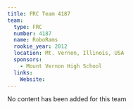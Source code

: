 ```yaml
---
title: FRC Team 4187
team:
  type: FRC
  number: 4187
  name: RoboRams
  rookie_year: 2012
  location: Mt. Vernon, Illinois, USA
  sponsors:
    - Mount Vernon High School
  links:
    Website: 
---
```

No content has been added for this team